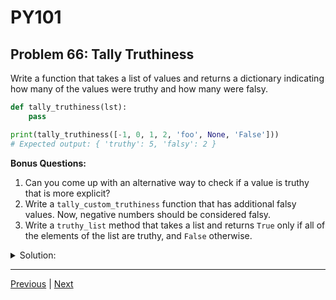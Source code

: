 # PY101
## Problem 66: Tally Truthiness

Write a function that takes a list of values and returns a dictionary indicating how many of the values were truthy and how many were falsy.

```python
def tally_truthiness(lst):
    pass

print(tally_truthiness([-1, 0, 1, 2, 'foo', None, 'False']))
# Expected output: { 'truthy': 5, 'falsy': 2 }
```

**Bonus Questions:**
1. Can you come up with an alternative way to check if a value is truthy that is more explicit?
2. Write a `tally_custom_truthiness` function that has additional falsy values. Now, negative numbers should be considered falsy.
3. Write a `truthy_list` method that takes a list and returns `True` only if all of the elements of the list are truthy, and `False` otherwise.

<details>
<summary>Solution:</summary>

```python
def tally_truthiness(lst):
    result = {'truthy': 0, 'falsy': 0}
    
    for value in lst:
        if value:  # Check if the value is truthy
            result['truthy'] += 1
        else:  # The value is falsy
            result['falsy'] += 1
    
    return result
```

**Bonus Answers:**

**Bonus 1**: Use `bool(value)` to explicitly convert to a boolean:

```python
def tally_truthiness(lst):
    result = {'truthy': 0, 'falsy': 0}
    
    for value in lst:
        if bool(value):
            result['truthy'] += 1
        else:
            result['falsy'] += 1
    
    return result
```

**Bonus 2**:

```python
def tally_custom_truthiness(lst):
    result = {'truthy': 0, 'falsy': 0}
    
    for value in lst:
        # Check if value is a negative number
        if isinstance(value, (int, float)) and value < 0:
            result['falsy'] += 1
        elif value:
            result['truthy'] += 1
        else:
            result['falsy'] += 1
    
    return result
```

**Bonus 3**:

```python
def truthy_list(lst):
    for value in lst:
        if not value:  # If any value is falsy
            return False
    return True

# Example usage
print(truthy_list([-1, 1, 2, 'foo']))  # True, all values are truthy
print(truthy_list([0, 1, 2, 'foo']))   # False, 0 is falsy
```

</details>

---

[Previous](65.md) | [Next](67.md)

